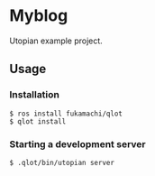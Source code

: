 # Myblog

Utopian example project.

## Usage

### Installation

```
$ ros install fukamachi/qlot
$ qlot install
```

### Starting a development server

```
$ .qlot/bin/utopian server
```
